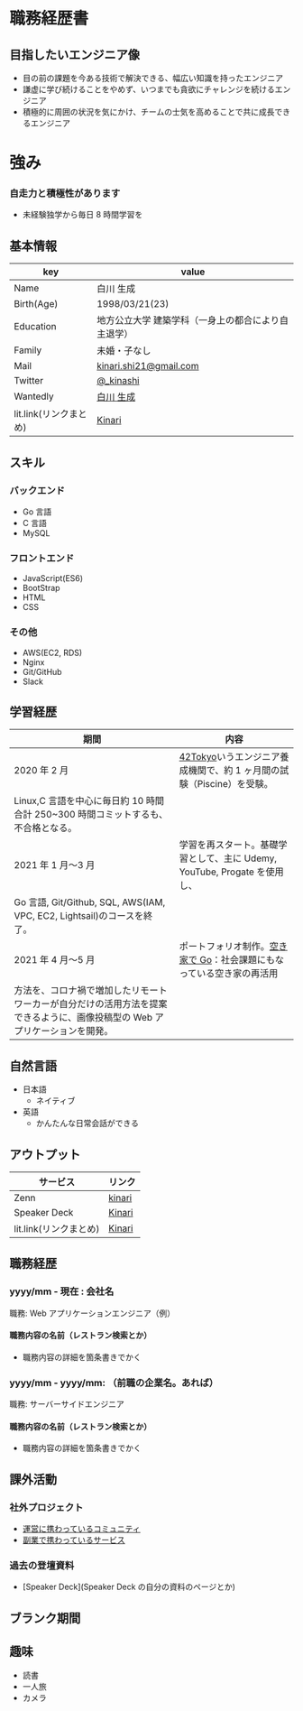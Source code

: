 # 職務経歴書

## 目指したいエンジニア像

- 目の前の課題を今ある技術で解決できる、幅広い知識を持ったエンジニア
- 謙虚に学び続けることをやめず、いつまでも貪欲にチャレンジを続けるエンジニア
- 積極的に周囲の状況を気にかけ、チームの士気を高めることで共に成長できるエンジニア

# 強み

### 自走力と積極性があります

- 未経験独学から毎日 8 時間学習を

## 基本情報

| key                    | value                                                     |
| ---------------------- | --------------------------------------------------------- |
| Name                   | 白川 生成                                                 |
| Birth(Age)             | 1998/03/21(23)                                            |
| Education              | 地方公立大学 建築学科（一身上の都合により自主退学）       |
| Family                 | 未婚・子なし                                              |
| Mail                   | kinari.shi21@gmail.com                                    |
| Twitter                | [@\_kinashi](https://twitter.com/_kinashi)                |
| Wantedly               | [白川 生成](https://www.wantedly.com/id/kinari_shirakawa) |
| lit.link(リンクまとめ) | [Kinari](http://foobar.blog.com)                          |

## スキル

### バックエンド

- Go 言語
- C 言語
- MySQL

### フロントエンド

- JavaScript(ES6)
- BootStrap
- HTML
- CSS

### その他

- AWS(EC2, RDS)
- Nginx
- Git/GitHub
- Slack

## 学習経歴

| 期間                                                                                                                        | 内容                                                                                                            |
| --------------------------------------------------------------------------------------------------------------------------- | --------------------------------------------------------------------------------------------------------------- |
| 2020 年 2 月                                                                                                                | [42Tokyo](https://42tokyo.jp/)いうエンジニア養成機関で、約 1 ヶ月間の試験（Piscine）を受験。                    |
| Linux,C 言語を中心に毎日約 10 時間合計 250~300 時間コミットするも、不合格となる。                                           |
| 2021 年 1 月〜3 月                                                                                                          | 学習を再スタート。基礎学習として、主に Udemy, YouTube, Progate を使用し、                                       |
| Go 言語, Git/Github, SQL, AWS(IAM, VPC, EC2, Lightsail)のコースを終了。                                                     |
| 2021 年 4 月〜5 月                                                                                                          | ポートフォリオ制作。[空き家で Go](https://github.com/kinari321/AkiyaDeGo)：社会課題にもなっている空き家の再活用 |
| 方法を、コロナ禍で増加したリモートワーカーが自分だけの活用方法を提案できるように、画像投稿型の Web アプリケーションを開発。 |

## 自然言語

- 日本語
  - ネイティブ
- 英語
  - かんたんな日常会話ができる

## アウトプット

| サービス               | リンク                                      |
| ---------------------- | ------------------------------------------- |
| Zenn                   | [kinari](https://zenn.dev/kinariru)         |
| Speaker Deck           | [Kinari](https://speakerdeck.com/kinari321) |
| lit.link(リンクまとめ) | [Kinari](http://foobar.blog.com)            |

## 職務経歴

### yyyy/mm - 現在 : 会社名

職務: Web アプリケーションエンジニア（例）

#### 職務内容の名前（レストラン検索とか）

- 職務内容の詳細を箇条書きでかく

### yyyy/mm - yyyy/mm: （前職の企業名。あれば）

職務: サーバーサイドエンジニア

#### 職務内容の名前（レストラン検索とか）

- 職務内容の詳細を箇条書きでかく

## 課外活動

### 社外プロジェクト

- [運営に携わっているコミュニティ](そのコミュニティのconnpassやカンファレンスページのリンクとか)
- [副業で携わっているサービス](そのサービスのランディングページのリンクとか)

### 過去の登壇資料

- [Speaker Deck](Speaker Deck の自分の資料のページとか)

## ブランク期間

## 趣味

- 読書
- 一人旅
- カメラ
